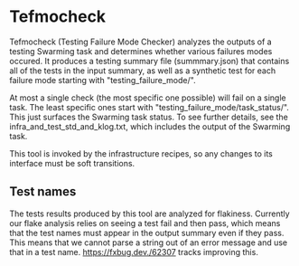 # Tefmocheck

Tefmocheck (Testing Failure Mode Checker) analyzes the outputs of a testing
Swarming task and determines whether various failures modes occured. It produces
a testing summary file (summmary.json) that contains all of the tests in the
input summary, as well as a synthetic test for each failure mode starting with
"testing_failure_mode/".

At most a single check (the most specific one possible) will fail on a single
task. The least specific ones start with "testing_failure_mode/task_status/".
This just surfaces the Swarming task status. To see further details, see the
infra_and_test_std_and_klog.txt, which includes the output of the Swarming task.

This tool is invoked by the infrastructure recipes, so any changes to its
interface must be soft transitions.

## Test names

The tests results produced by this tool are analyzed for flakiness. Currently
our flake analysis relies on seeing a test fail and then pass, which means that
the test names must appear in the output summary even if they pass. This means
that we cannot parse a string out of an error message and use that in a test
name. <https://fxbug.dev./62307> tracks improving this.
